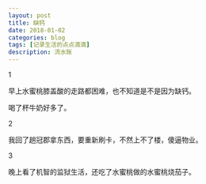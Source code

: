 ```yaml
---
layout: post
title: 缺钙
date: 2018-01-02
categories: blog
tags: [记录生活的点点滴滴]
description: 流水账
---
```


1

早上水蜜桃膝盖酸的走路都困难，也不知道是不是因为缺钙。

喝了杯牛奶好多了。

2

我回了趟冠郡拿东西，要重新刷卡，不然上不了楼，傻逼物业。

3

晚上看了机智的监狱生活，还吃了水蜜桃做的水蜜桃烧茄子。


